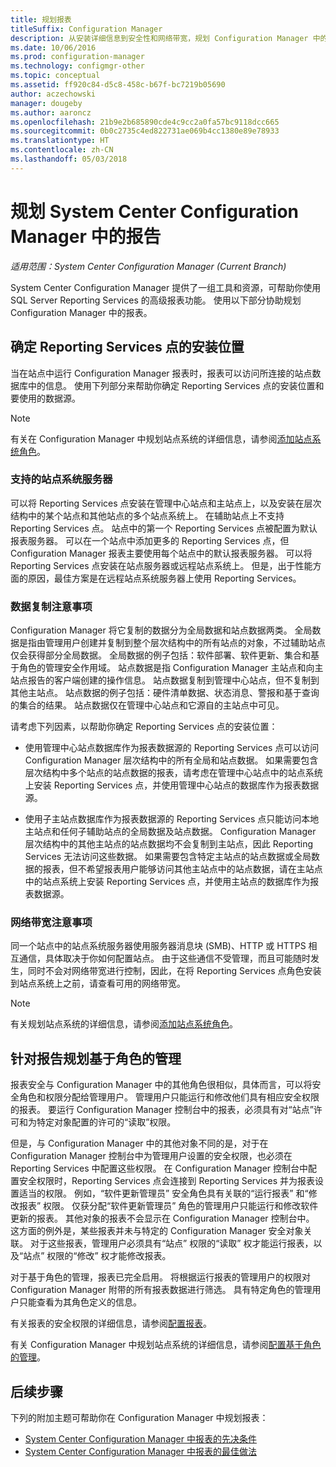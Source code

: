 ```yaml
---
title: 规划报表
titleSuffix: Configuration Manager
description: 从安装详细信息到安全性和网络带宽，规划 Configuration Manager 中的报表至关重要。
ms.date: 10/06/2016
ms.prod: configuration-manager
ms.technology: configmgr-other
ms.topic: conceptual
ms.assetid: ff920c84-d5c8-458c-b67f-bc7219b05690
author: aczechowski
manager: dougeby
ms.author: aaroncz
ms.openlocfilehash: 21b9e2b685890cde4c9cc2a0fa57bc9118dcc665
ms.sourcegitcommit: 0b0c2735c4ed822731ae069b4cc1380e89e78933
ms.translationtype: HT
ms.contentlocale: zh-CN
ms.lasthandoff: 05/03/2018
---
```

# <a name="planning-for-reporting-in-system-center-configuration-manager"></a>规划 System Center Configuration Manager 中的报告

*适用范围：System Center Configuration Manager (Current Branch)*

System Center Configuration Manager 提供了一组工具和资源，可帮助你使用 SQL Server Reporting Services 的高级报表功能。 使用以下部分协助规划 Configuration Manager 中的报表。  

##  <a name="BKMK_InstallReportingServicesPoint"></a> 确定 Reporting Services 点的安装位置  
 当在站点中运行 Configuration Manager 报表时，报表可以访问所连接的站点数据库中的信息。 使用下列部分来帮助你确定 Reporting Services 点的安装位置和要使用的数据源。  

> [!NOTE]  
>  有关在 Configuration Manager 中规划站点系统的详细信息，请参阅[添加站点系统角色](../deploy/configure/add-site-system-roles.md)。  

###  <a name="BKMK_SupportedSiteServers"></a> 支持的站点系统服务器  
 可以将 Reporting Services 点安装在管理中心站点和主站点上，以及安装在层次结构中的某个站点和其他站点的多个站点系统上。 在辅助站点上不支持 Reporting Services 点。 站点中的第一个 Reporting Services 点被配置为默认报表服务器。 可以在一个站点中添加更多的 Reporting Services 点，但 Configuration Manager 报表主要使用每个站点中的默认报表服务器。 可以将 Reporting Services 点安装在站点服务器或远程站点系统上。 但是，出于性能方面的原因，最佳方案是在远程站点系统服务器上使用 Reporting Services。  

###  <a name="BKMK_DataReplication"></a> 数据复制注意事项  
 Configuration Manager 将它复制的数据分为全局数据和站点数据两类。 全局数据是指由管理用户创建并复制到整个层次结构中的所有站点的对象，不过辅助站点仅会获得部分全局数据。 全局数据的例子包括：软件部署、软件更新、集合和基于角色的管理安全作用域。 站点数据是指 Configuration Manager 主站点和向主站点报告的客户端创建的操作信息。 站点数据复制到管理中心站点，但不复制到其他主站点。 站点数据的例子包括：硬件清单数据、状态消息、警报和基于查询的集合的结果。 站点数据仅在管理中心站点和它源自的主站点中可见。  

 请考虑下列因素，以帮助你确定 Reporting Services 点的安装位置：  

-   使用管理中心站点数据库作为报表数据源的 Reporting Services 点可以访问 Configuration Manager 层次结构中的所有全局和站点数据。 如果需要包含层次结构中多个站点的站点数据的报表，请考虑在管理中心站点中的站点系统上安装 Reporting Services 点，并使用管理中心站点的数据库作为报表数据源。  

-   使用子主站点数据库作为报表数据源的 Reporting Services 点只能访问本地主站点和任何子辅助站点的全局数据及站点数据。 Configuration Manager 层次结构中的其他主站点的站点数据均不会复制到主站点，因此 Reporting Services 无法访问这些数据。 如果需要包含特定主站点的站点数据或全局数据的报表，但不希望报表用户能够访问其他主站点中的站点数据，请在主站点中的站点系统上安装 Reporting Services 点，并使用主站点的数据库作为报表数据源。  

###  <a name="BKMK_NetworkBandwidth"></a> 网络带宽注意事项  
 同一个站点中的站点系统服务器使用服务器消息块 (SMB)、HTTP 或 HTTPS 相互通信，具体取决于你如何配置站点。 由于这些通信不受管理，而且可能随时发生，同时不会对网络带宽进行控制，因此，在将 Reporting Services 点角色安装到站点系统上之前，请查看可用的网络带宽。  

> [!NOTE]  
>  有关规划站点系统的详细信息，请参阅[添加站点系统角色](../deploy/configure/add-site-system-roles.md)。  

##  <a name="BKMK_RoleBaseAdministration"></a> 针对报告规划基于角色的管理  
 报表安全与 Configuration Manager 中的其他角色很相似，具体而言，可以将安全角色和权限分配给管理用户。 管理用户只能运行和修改他们具有相应安全权限的报表。 要运行 Configuration Manager 控制台中的报表，必须具有对“站点”许可和为特定对象配置的许可的“读取”权限。  

 但是，与 Configuration Manager 中的其他对象不同的是，对于在 Configuration Manager 控制台中为管理用户设置的安全权限，也必须在 Reporting Services 中配置这些权限。 在 Configuration Manager 控制台中配置安全权限时，Reporting Services 点会连接到 Reporting Services 并为报表设置适当的权限。 例如，“软件更新管理员”  安全角色具有关联的“运行报表”  和“修改报表”  权限。 仅获分配“软件更新管理员”  角色的管理用户只能运行和修改软件更新的报表。 其他对象的报表不会显示在 Configuration Manager 控制台中。 这方面的例外是，某些报表并未与特定的 Configuration Manager 安全对象关联。 对于这些报表，管理用户必须具有“站点”  权限的“读取”  权才能运行报表，以及“站点”  权限的“修改”  权才能修改报表。  

 对于基于角色的管理，报表已完全启用。 将根据运行报表的管理用户的权限对 Configuration Manager 附带的所有报表数据进行筛选。 具有特定角色的管理用户只能查看为其角色定义的信息。  

 有关报表的安全权限的详细信息，请参阅[配置报表](configuring-reporting.md)。  

 有关 Configuration Manager 中规划站点系统的详细信息，请参阅[配置基于角色的管理](../deploy/configure/configure-role-based-administration.md)。  

## <a name="next-steps"></a>后续步骤  
 下列的附加主题可帮助你在 Configuration Manager 中规划报表：  

-   [System Center Configuration Manager 中报表的先决条件](../../../core/servers/manage/prerequisites-for-reporting.md)  
-   [System Center Configuration Manager 中报表的最佳做法](../../../core/servers/manage/best-practices-for-reporting.md)  
